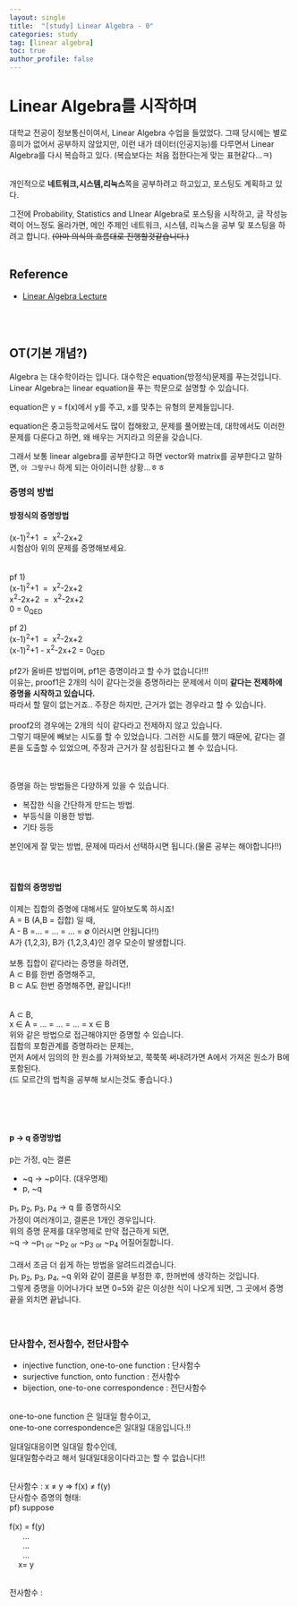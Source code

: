 ```yaml
---
layout: single
title:  "[study] Linear Algebra - 0"
categories: study
tag: [linear algebra]
toc: true
author_profile: false
---
```


# Linear Algebra를 시작하며
대학교 전공이 정보통신이여서, Linear Algebra 수업을 들었었다.
그때 당시에는 별로 흥미가 없어서 공부하지 않았지만, 이런 내가 데이터(인공지능)를 다루면서 Linear Algebra를 다시 복습하고 있다.
(복습보다는 처음 접한다는게 맞는 표현같다...ㅋ)
<br/><br/>

개인적으로 <strong>네트워크,</strong><strong>시스템,</strong><strong>리눅스</strong>쪽을 공부하려고 하고있고, 포스팅도 계획하고 있다.

그전에 Probability, Statistics and LInear Algebra로 포스팅을 시작하고, 글 작성능력이 어느정도 올라가면,
메인 주제인 네트워크, 시스템, 리눅스을 공부 및 포스팅을 하려고 합니다.
<del>(아마 의식의 흐름대로 진행할것같습니다.)</del>
<br/><br/>
## Reference
<ul>
<li><a href="https://www.youtube.com/watch?v=3wcELGwS4rU&list=PL9k2wIz8VsfOYIp4fxbbwgXVeql2vv7uw" target="_blank">Linear Algebra Lecture</a>
</li>
</ul>
<br/><br/>

## OT(기본 개념?)

Algebra 는 대수학이라는 입니다.
대수학은 equation(방정식)문제를 푸는것입니다.<br/>
Linear Algebra는 linear equation을 푸는 학문으로 설명할 수 있습니다.

equation은 y = f(x)에서 y를 주고,  x를 맞추는 유형의 문제들입니다.

equation은 중고등학교에서도 많이 접해왔고, 문제를 풀어봤는데, 대학에서도 이러한 문제를 다룬다고 하면, 왜 배우는 거지라고 의문을 갖습니다.

그래서 보통 linear algebra를 공부한다고 하면 vector와 matrix를 공부한다고 말하면, `아 그렇구나` 하게 되는 아이러니한 상황...ㅎㅎ


### 증명의 방법

#### 방정식의 증명방법
(x-1)<sup>2</sup>+1  &nbsp;=&nbsp;  x<sup>2</sup>-2x+2<br/>
시험삼아 위의 문제를 증명해보세요.<br/><br/><br/>
pf 1)<br/>
(x-1)<sup>2</sup>+1  &nbsp;=&nbsp;  x<sup>2</sup>-2x+2<br/>
x<sup>2</sup>-2x+2  &nbsp;=&nbsp;  x<sup>2</sup>-2x+2<br/>
0 = 0<sub>QED</sub>


pf 2)<br/>
(x-1)<sup>2</sup>+1  &nbsp;=&nbsp;  x<sup>2</sup>-2x+2<br/>
(x-1)<sup>2</sup>+1  - x<sup>2</sup>-2x+2 = 0<sub>QED</sub>

pf2가 올바른 방법이며, pf1은 증명이라고 할 수가 없습니다!!!<br/>
이유는, proof1은 2개의 식이 같다는것을 증명하라는 문제에서 이미 <strong>같다는 전제하에 증명을 시작하고 있습니다.</strong><br/>
따라서 할 말이 없는거죠..
주장은 하지만, 근거가 없는 경우라고 할 수 있습니다.
<br/><br/>
proof2의 경우에는 2개의 식이 같다라고 전제하지 않고 있습니다.<br/>
그렇기 때문에 빼보는 시도를 할 수 있었습니다.
그러한 시도를 했기 때문에, 같다는 결론을 도출할 수 있었으며, 
주장과 근거가 잘 성립된다고 볼 수 있습니다.
<br/><br/><br/>


증명을 하는 방법들은 다양하게 있을 수 있습니다.
- 복잡한 식을 간단하게 만드는 방법.
- 부등식을 이용한 방법.
- 기타 등등

본인에게 잘 맞는 방법, 문제에 따라서 선택하시면 됩니다.(물론 공부는 해야합니다!!)<br/><br/><br/>
#### 집합의 증명방법
이제는 집합의 증명에 대해서도 알아보도록 하시죠!<br/>
A = B (A,B = 집합) 일 때,<br/>
A - B =... = ... = ... =  &empty; 이러시면 안됩니다!!)<br/>
A가 {1,2,3}, B가 {1,2,3,4}인 경우 모순이 발생합니다.<br/>
<br/>
보통 집합이 같다라는 증명을 하려면,<br/>
A &sub; B를 한번 증명해주고,<br/>
B &sub; A도 한번 증명해주면, 끝입니다!!<br/>
<br/><br/>
A &sub; B,<br/>
x &isin; A = ... = ... = ... = x &isin; B<br/>
위와 같은 방법으로 접근해야지만 증명할 수 있습니다.<br/>
집합의 포함관계를 증명하라는 문제는,<br/>
먼저 A에서 임의의 한  원소를 가져와보고, 쭉쭉쭉 써내려가면 A에서 가져온 원소가 B에 포함된다.<br/>
(드 모르간의 법칙을 공부해 보시는것도 좋습니다.)

<br/><br/><br/>

#### p -> q 증명방법
p는 가정, q는 결론
- ~q -> ~p이다. (대우명제)
-  p, ~q


p<sub>1</sub>, p<sub>2</sub>, p<sub>3</sub>, p<sub>4</sub> -> q 를 증명하시오<br/>
가정이 여러개이고, 결론은 1개인 경우입니다.<br/>
위의 증명 문제를 대우명제로 만약 접근하게 되면,<br/>
~q -> ~p<sub>1</sub> <sub>or</sub> ~p<sub>2</sub> <sub>or</sub> ~p<sub>3</sub>   <sub>or</sub> ~p<sub>4</sub> 
어질어질합니다.<br/><br/>
그래서 조금 더 쉽게 하는 방법을 알려드리겠습니다.<br/>
p<sub>1</sub>, p<sub>2</sub>, p<sub>3</sub>, p<sub>4</sub>,  ~q
위와 같이 결론을 부정한 후, 한꺼번에 생각하는 것입니다.<br/>
그렇게 증명을 이어나가다 보면 0=5와 같은 이상한 식이 나오게 되면, 그 곳에서 증명 끝을 외치면 끝납니다.<br/><br/><br/>



### 단사함수, 전사함수, 전단사함수
- injective function, one-to-one function : 단사함수
- surjective function, onto function : 전사함수
- bijection, one-to-one correspondence : 전단사함수
<br/><br/>

one-to-one function 은 일대일 함수이고,<br/>
one-to-one correspondence은 일대일 대응입니다.!!<br/>

일대일대응이면 일대일 함수인데,<br/>
일대일함수라고 해서 일대일대응이다라고는 할 수 없습니다!!<br/><br/>

단사함수 : x &ne; y &rArr; f(x) &ne; f(y)<br/>
단사함수 증명의 형태:<br/>
pf) suppose <br/><br/>
f(x) = f(y) <br/>
&nbsp;&nbsp;&nbsp;&nbsp;&nbsp;&nbsp;...<br/>
&nbsp;&nbsp;&nbsp;&nbsp;&nbsp;&nbsp;...<br/>
&nbsp;&nbsp;&nbsp;&nbsp;&nbsp;&nbsp;...<br/>
&nbsp;&nbsp;&nbsp;  x= y<br/><br/>
 
전사함수 : 






